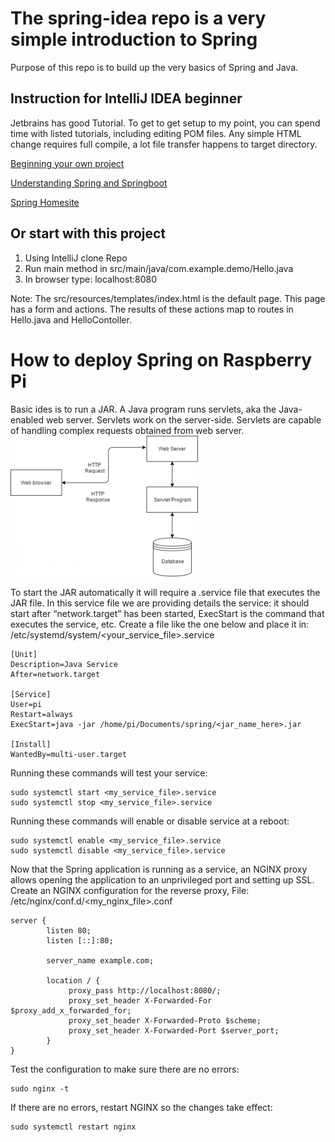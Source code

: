 # The spring-idea repo is a very simple introduction to Spring
Purpose of this repo is to build up the very basics of Spring and Java.

## Instruction for IntelliJ IDEA beginner
Jetbrains has good Tutorial.  To get to get setup to my point, you can spend time with listed tutorials, including editing POM files.  Any simple HTML change requires full compile, a lot file transfer happens to target directory.

[Beginning your own project](https://www.jetbrains.com/help/idea/your-first-spring-application.html)

[Understanding Spring and Springboot](https://dzone.com/articles/the-springbootapplication-annotation-example-in-ja#)

[Spring Homesite](https://spring.io/)

## Or start with this project
<OL> 
<LI>Using IntelliJ clone Repo</LI>
<LI>Run main method in src/main/java/com.example.demo/Hello.java</LI>
<LI>In browser type: localhost:8080</LI>
</OL>
Note: The src/resources/templates/index.html is the default page. This page has a form and actions.  The results of these actions map to routes in Hello.java and HelloContoller.

# How to deploy Spring on Raspberry Pi
Basic ides is to run a JAR.  A Java program runs servlets, aka the Java-enabled web server.  Servlets work on the server-side. Servlets are capable of handling complex requests obtained from web server.
![Visual of Web Service](https://github.com/nighthawkcoders/spring-idea/blob/master/assets/javaservlets.png)

To start the JAR automatically it will require a .service file that executes the JAR file. In this service file we are providing details the service: it should start after “network.target” has been started, ExecStart is the command that executes the service, etc. Create a file like the one below and place it in: /etc/systemd/system/<your_service_file>.service

    [Unit]
    Description=Java Service
    After=network.target

    [Service]
    User=pi
    Restart=always
    ExecStart=java -jar /home/pi/Documents/spring/<jar_name_here>.jar

    [Install]
    WantedBy=multi-user.target 
 
Running these commands will test your service:
 
    sudo systemctl start <my_service_file>.service
    sudo systemctl stop <my_service_file>.service

Running these commands will enable or disable service at a reboot:

    sudo systemctl enable <my_service_file>.service
    sudo systemctl disable <my_service_file>.service

Now that the Spring application is running as a service, an NGINX proxy allows opening the application to an unprivileged port and setting up SSL.
Create an NGINX configuration for the reverse proxy, File: /etc/nginx/conf.d/<my_nginx_file>.conf
    
    server {
            listen 80;
            listen [::]:80;
    
            server_name example.com;
    
            location / {
                 proxy_pass http://localhost:8080/;
                 proxy_set_header X-Forwarded-For $proxy_add_x_forwarded_for;
                 proxy_set_header X-Forwarded-Proto $scheme;
                 proxy_set_header X-Forwarded-Port $server_port;
            }
    }

Test the configuration to make sure there are no errors:

    sudo nginx -t

If there are no errors, restart NGINX so the changes take effect:

    sudo systemctl restart nginx